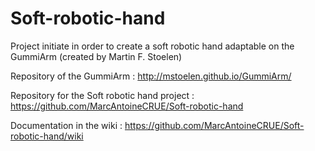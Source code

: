 # Soft-robotic-hand

Project initiate in order to create a soft robotic hand adaptable on the GummiArm (created by Martin F. Stoelen)

Repository of the GummiArm : http://mstoelen.github.io/GummiArm/

Repository for the Soft robotic hand project : https://github.com/MarcAntoineCRUE/Soft-robotic-hand

Documentation in the wiki : https://github.com/MarcAntoineCRUE/Soft-robotic-hand/wiki
